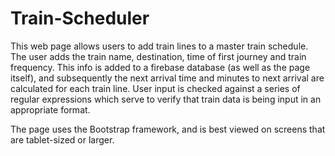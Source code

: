 # Train-Scheduler

This web page allows users to add train lines to a master train schedule.  The user adds the train name, destination, time of first journey and train frequency.  This info is added to a firebase database (as well as the page itself), and subsequently the next arrival time and minutes to next arrival are calculated for each train line. User input is checked against a series of regular expressions which serve to verify that train data is being input in an appropriate format.

The page uses the Bootstrap framework, and is best viewed on screens that are tablet-sized or larger.